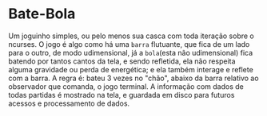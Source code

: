 # Bate-Bola
Um joguinho simples, ou pelo menos sua casca com toda iteração sobre o ncurses. O jogo é algo como há uma `barra` flutuante, que fica de um lado para o outro, de modo udimensional, já a `bola`(esta não udimensional) fica batendo por tantos cantos da tela, e sendo refletida, ela não respeita alguma gravidade ou perda de energética; e ela também interage e reflete com a barra. A regra é: bateu 3 vezes no "chão", abaixo da barra relativo ao observador que comanda, o jogo terminal. A informação com dados de todas partidas é mostrado na tela, e guardada em disco para futuros acessos e processamento de dados.
